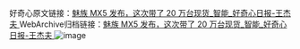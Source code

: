 好奇心原文链接：[魅族 MX5 发布，这次带了 20 万台现货_智能_好奇心日报-王杰夫 ](https://www.qdaily.com/articles/11471.html)
WebArchive归档链接：[魅族 MX5 发布，这次带了 20 万台现货_智能_好奇心日报-王杰夫 ](http://web.archive.org/web/20190623170617/https://www.qdaily.com/articles/11471.html)
![image](http://ww3.sinaimg.cn/large/007d5XDply1g3wa7fxuv8j30u03jf4qp)